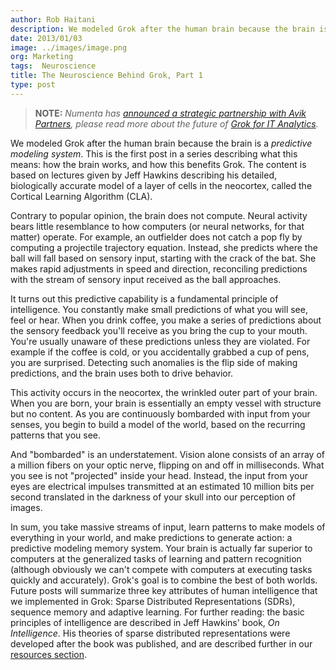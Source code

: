 ```yaml
---
author: Rob Haitani
description: We modeled Grok after the human brain because the brain is a predictive modeling system.  This is the first post in a series describing what this
date: 2013/01/03
image: ../images/image.png
org: Marketing
tags:  Neuroscience
title: The Neuroscience Behind Grok, Part 1
type: post
---
```


> **NOTE:** *Numenta has [announced a strategic partnership with Avik
  Partners](/press/2015/08/19/numenta-announces-licensing-of-grok-for-it-to-avik-partners/),
  please read more about the future of
  [Grok for IT Analytics](http://grokstream.com).*

We modeled Grok after the human brain because the brain is a *predictive
modeling system*.  This is the first post in a series describing what this
means: how the brain works, and how this benefits Grok.  The content is based on
lectures given by Jeff Hawkins describing his detailed, biologically accurate
model of a layer of cells in the neocortex, called the Cortical Learning
Algorithm (CLA).

Contrary to popular opinion, the brain does not compute.  Neural activity bears
little resemblance to how computers (or neural networks, for that matter)
operate.  For example, an outfielder does not catch a pop fly by computing a
projectile trajectory equation. Instead, she predicts where the ball will fall
based on sensory input, starting with the crack of the bat. She makes rapid
adjustments in speed and direction, reconciling predictions with the stream of
sensory input received as the ball approaches.

It turns out this predictive capability is a fundamental principle of
intelligence.  You constantly make small predictions of what you will see, feel
or hear. When you drink coffee, you make a series of predictions about the
sensory feedback you'll receive as you bring the cup to your mouth.  You're
usually unaware of these predictions unless they are violated.  For example if
the coffee is cold, or you accidentally grabbed a cup of pens, you are
surprised.  Detecting such anomalies is the flip side of making predictions, and
the brain uses both to drive behavior.

This activity occurs in the neocortex, the wrinkled outer part of your brain.
When you are born, your brain is essentially an empty vessel with structure but
no content.  As you are continuously bombarded with input from your senses, you
begin to build a model of the world, based on the recurring patterns that you
see.

And "bombarded" is an understatement.  Vision alone consists of an array of a
million fibers on your optic nerve, flipping on and off in milliseconds. What
you see is not "projected" inside your head.  Instead, the input from your eyes
are electrical impulses transmitted at an estimated 10 million bits per second
translated in the darkness of your skull into our perception of images.

In sum, you take massive streams of input, learn patterns to make models of
everything in your world, and make predictions to generate action: a predictive
modeling memory system. Your brain is actually far superior to computers at the
generalized tasks of learning and pattern recognition (although obviously we
can't compete with computers at executing tasks quickly and accurately).  Grok's
goal is to combine the best of both worlds.  Future posts will summarize three
key attributes of human intelligence that we implemented in Grok: Sparse
Distributed Representations (SDRs), sequence memory and adaptive learning. For
further reading: the basic principles of intelligence are described in Jeff
Hawkins' book, *On Intelligence*. His theories of sparse distributed
representations were developed after the book was published, and are described
further in our [resources section](/resources/papers-videos-and-more/).
